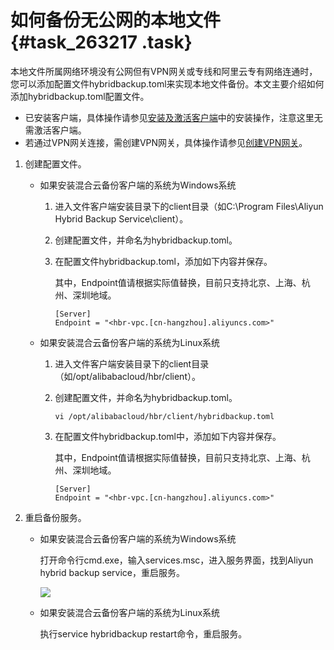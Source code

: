# 如何备份无公网的本地文件 {#task_263217 .task}

本地文件所属网络环境没有公网但有VPN网关或专线和阿里云专有网络连通时，您可以添加配置文件hybridbackup.toml来实现本地文件备份。本文主要介绍如何添加hybridbackup.toml配置文件。

-   已安装客户端，具体操作请参见[安装及激活客户端](../../../../cn.zh-CN/本地备份教程/文件备份/准备工作.md#section_g3t_wvd_qfb)中的安装操作，注意这里无需激活客户端。
-   若通过VPN网关连接，需创建VPN网关，具体操作请参见[创建VPN网关](../../../../cn.zh-CN/用户指南/管理VPN网关/创建VPN网关.md#)。

1.  创建配置文件。 
    -   如果安装混合云备份客户端的系统为Windows系统
        1.  进入文件客户端安装目录下的client目录（如C:\\Program Files\\Aliyun Hybrid Backup Service\\client）。
        2.  创建配置文件，并命名为hybridbackup.toml。
        3.  在配置文件hybridbackup.toml，添加如下内容并保存。

            其中，Endpoint值请根据实际值替换，目前只支持北京、上海、杭州、深圳地域。

            ``` {#codeblock_3i5_1ce_mr2}
            [Server]
            Endpoint = "<hbr-vpc.[cn-hangzhou].aliyuncs.com>"
            ```

    -   如果安装混合云备份客户端的系统为Linux系统
        1.  进入文件客户端安装目录下的client目录（如/opt/alibabacloud/hbr/client）。
        2.  创建配置文件，并命名为hybridbackup.toml。

            ``` {#codeblock_31y_2ib_hf0}
            vi /opt/alibabacloud/hbr/client/hybridbackup.toml
            ```

        3.  在配置文件hybridbackup.toml中，添加如下内容并保存。

            其中，Endpoint值请根据实际值替换，目前只支持北京、上海、杭州、深圳地域。

            ``` {#codeblock_oa3_4hb_tbv}
            [Server]
            Endpoint = "<hbr-vpc.[cn-hangzhou].aliyuncs.com>"
            ```

2.  重启备份服务。 
    -   如果安装混合云备份客户端的系统为Windows系统

        打开命令行cmd.exe，输入services.msc，进入服务界面，找到Aliyun hybrid backup service，重启服务。

        ![](http://static-aliyun-doc.oss-cn-hangzhou.aliyuncs.com/assets/img/217489/156109657746988_zh-CN.png)

    -   如果安装混合云备份客户端的系统为Linux系统

        执行service hybridbackup restart命令，重启服务。


